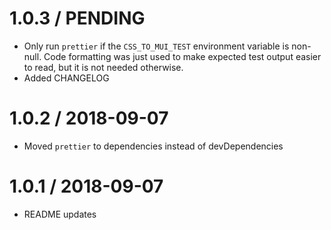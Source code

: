 1.0.3 / PENDING
===============

* Only run `prettier` if the `CSS_TO_MUI_TEST` environment variable is non-null.
  Code formatting was just used to make expected test output easier to read, but
  it is not needed otherwise.
* Added CHANGELOG

1.0.2 / 2018-09-07
==================

* Moved `prettier` to dependencies instead of devDependencies

1.0.1 / 2018-09-07
==================

* README updates
